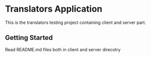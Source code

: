 # Translators Application

This is the translators testing project containing client and server part.

## Getting Started

Read README.md files both in client and server direcotry

